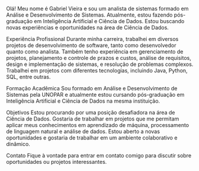 Olá! Meu nome é Gabriel Vieira e sou um analista de sistemas formado em Análise e Desenvolvimento de Sistemas. Atualmente, estou fazendo pós-graduação em Inteligência Artificial e Ciência de Dados. Estou buscando novas experiências e oportunidades na área de Ciência de Dados.

Experiência Profissional
Durante minha carreira, trabalhei em diversos projetos de desenvolvimento de software, tanto como desenvolvedor quanto como analista. Também tenho experiência em gerenciamento de projetos, planejamento e controle de prazos e custos, análise de requisitos, design e implementação de sistemas, e resolução de problemas complexos. Trabalhei em projetos com diferentes tecnologias, incluindo Java, Python, SQL, entre outras.

Formação Acadêmica
Sou formado em Análise e Desenvolvimento de Sistemas pela UNOPAR e atualmente estou cursando pós-graduação em Inteligência Artificial e Ciência de Dados na mesma instituição.

Objetivos
Estou procurando por uma posição desafiadora na área de Ciência de Dados. Gostaria de trabalhar em projetos que me permitam aplicar meus conhecimentos em aprendizado de máquina, processamento de linguagem natural e análise de dados. Estou aberto a novas oportunidades e gostaria de trabalhar em um ambiente colaborativo e dinâmico.

Contato
Fique à vontade para entrar em contato comigo para discutir sobre oportunidades ou projetos interessantes. 
